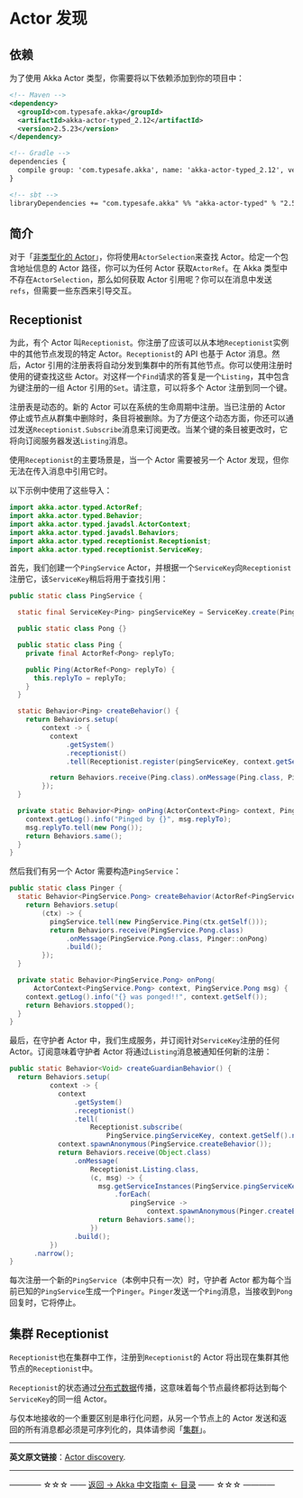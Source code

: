 # Actor 发现
## 依赖

为了使用 Akka Actor 类型，你需要将以下依赖添加到你的项目中：

```xml
<!-- Maven -->
<dependency>
  <groupId>com.typesafe.akka</groupId>
  <artifactId>akka-actor-typed_2.12</artifactId>
  <version>2.5.23</version>
</dependency>

<!-- Gradle -->
dependencies {
  compile group: 'com.typesafe.akka', name: 'akka-actor-typed_2.12', version: '2.5.23'
}

<!-- sbt -->
libraryDependencies += "com.typesafe.akka" %% "akka-actor-typed" % "2.5.23"
```

## 简介

对于「[非类型化的 Actor](https://doc.akka.io/docs/akka/current/general/addressing.html)」，你将使用`ActorSelection`来查找 Actor。给定一个包含地址信息的 Actor 路径，你可以为任何 Actor 获取`ActorRef`。在 Akka 类型中不存在`ActorSelection`，那么如何获取 Actor 引用呢？你可以在消息中发送`refs`，但需要一些东西来引导交互。

## Receptionist

为此，有个 Actor 叫`Receptionist`。你注册了应该可以从本地`Receptionist`实例中的其他节点发现的特定 Actor。`Receptionist`的 API 也基于 Actor 消息。然后，Actor 引用的注册表将自动分发到集群中的所有其他节点。你可以使用注册时使用的键查找这些 Actor。对这样一个`Find`请求的答复是一个`Listing`，其中包含为键注册的一组 Actor 引用的`Set`。请注意，可以将多个 Actor 注册到同一个键。

注册表是动态的。新的 Actor 可以在系统的生命周期中注册。当已注册的 Actor 停止或节点从群集中删除时，条目将被删除。为了方便这个动态方面，你还可以通过发送`Receptionist.Subscribe`消息来订阅更改。当某个键的条目被更改时，它将向订阅服务器发送`Listing`消息。

使用`Receptionist`的主要场景是，当一个 Actor 需要被另一个 Actor 发现，但你无法在传入消息中引用它时。

以下示例中使用了这些导入：

```java
import akka.actor.typed.ActorRef;
import akka.actor.typed.Behavior;
import akka.actor.typed.javadsl.ActorContext;
import akka.actor.typed.javadsl.Behaviors;
import akka.actor.typed.receptionist.Receptionist;
import akka.actor.typed.receptionist.ServiceKey;
```

首先，我们创建一个`PingService` Actor，并根据一个`ServiceKey`向`Receptionist`注册它，该`ServiceKey`稍后将用于查找引用：

```java
public static class PingService {

  static final ServiceKey<Ping> pingServiceKey = ServiceKey.create(Ping.class, "pingService");

  public static class Pong {}

  public static class Ping {
    private final ActorRef<Pong> replyTo;

    public Ping(ActorRef<Pong> replyTo) {
      this.replyTo = replyTo;
    }
  }

  static Behavior<Ping> createBehavior() {
    return Behaviors.setup(
        context -> {
          context
              .getSystem()
              .receptionist()
              .tell(Receptionist.register(pingServiceKey, context.getSelf()));

          return Behaviors.receive(Ping.class).onMessage(Ping.class, PingService::onPing).build();
        });
  }

  private static Behavior<Ping> onPing(ActorContext<Ping> context, Ping msg) {
    context.getLog().info("Pinged by {}", msg.replyTo);
    msg.replyTo.tell(new Pong());
    return Behaviors.same();
  }
}
```

然后我们有另一个 Actor 需要构造`PingService`：

```java
public static class Pinger {
  static Behavior<PingService.Pong> createBehavior(ActorRef<PingService.Ping> pingService) {
    return Behaviors.setup(
        (ctx) -> {
          pingService.tell(new PingService.Ping(ctx.getSelf()));
          return Behaviors.receive(PingService.Pong.class)
              .onMessage(PingService.Pong.class, Pinger::onPong)
              .build();
        });
  }

  private static Behavior<PingService.Pong> onPong(
      ActorContext<PingService.Pong> context, PingService.Pong msg) {
    context.getLog().info("{} was ponged!!", context.getSelf());
    return Behaviors.stopped();
  }
}
```

最后，在守护者 Actor 中，我们生成服务，并订阅针对`ServiceKey`注册的任何 Actor。订阅意味着守护者 Actor 将通过`Listing`消息被通知任何新的注册：

```java
public static Behavior<Void> createGuardianBehavior() {
  return Behaviors.setup(
          context -> {
            context
                .getSystem()
                .receptionist()
                .tell(
                    Receptionist.subscribe(
                        PingService.pingServiceKey, context.getSelf().narrow()));
            context.spawnAnonymous(PingService.createBehavior());
            return Behaviors.receive(Object.class)
                .onMessage(
                    Receptionist.Listing.class,
                    (c, msg) -> {
                      msg.getServiceInstances(PingService.pingServiceKey)
                          .forEach(
                              pingService ->
                                  context.spawnAnonymous(Pinger.createBehavior(pingService)));
                      return Behaviors.same();
                    })
                .build();
          })
      .narrow();
}
```

每次注册一个新的`PingService`（本例中只有一次）时，守护者 Actor 都为每个当前已知的`PingService`生成一个`Pinger`。`Pinger`发送一个`Ping`消息，当接收到`Pong`回复时，它将停止。

## 集群 Receptionist

`Receptionist`也在集群中工作，注册到`Receptionist`的 Actor 将出现在集群其他节点的`Receptionist`中。

`Receptionist`的状态通过[分布式数据](https://doc.akka.io/docs/akka/current/distributed-data.html)传播，这意味着每个节点最终都将达到每个`ServiceKey`的同一组 Actor。

与仅本地接收的一个重要区别是串行化问题，从另一个节点上的 Actor 发送和返回的所有消息都必须是可序列化的，具体请参阅「[集群](https://doc.akka.io/docs/akka/current/typed/cluster.html#serialization)」。


----------

**英文原文链接**：[Actor discovery](https://doc.akka.io/docs/akka/current/typed/actor-discovery.html).



----------
———— ☆☆☆ —— [返回 -> Akka 中文指南 <- 目录](https://github.com/guobinhit/akka-guide/blob/master/README.md) —— ☆☆☆ ————